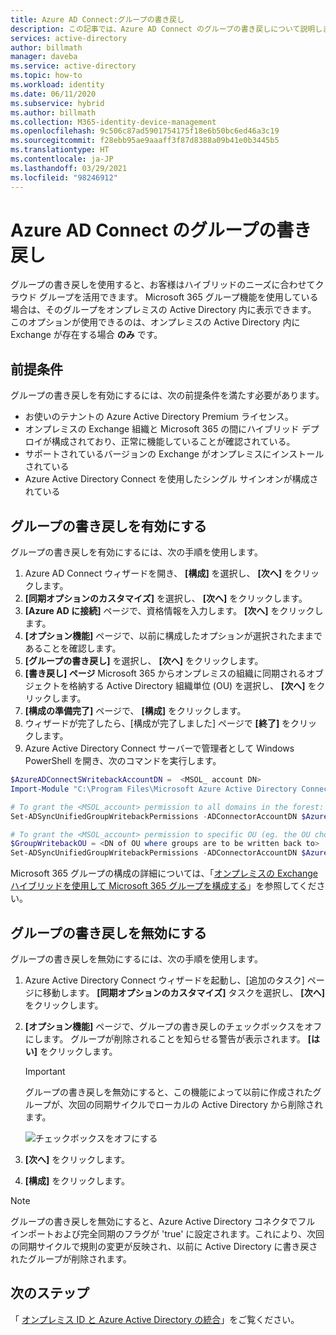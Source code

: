 ```yaml
---
title: Azure AD Connect:グループの書き戻し
description: この記事では、Azure AD Connect のグループの書き戻しについて説明します。
services: active-directory
author: billmath
manager: daveba
ms.service: active-directory
ms.topic: how-to
ms.workload: identity
ms.date: 06/11/2020
ms.subservice: hybrid
ms.author: billmath
ms.collection: M365-identity-device-management
ms.openlocfilehash: 9c506c87ad5901754175f18e6b50bc6ed46a3c19
ms.sourcegitcommit: f28ebb95ae9aaaff3f87d8388a09b41e0b3445b5
ms.translationtype: HT
ms.contentlocale: ja-JP
ms.lasthandoff: 03/29/2021
ms.locfileid: "98246912"
---
```

# <a name="azure-ad-connect-group-writeback"></a>Azure AD Connect のグループの書き戻し

グループの書き戻しを使用すると、お客様はハイブリッドのニーズに合わせてクラウド グループを活用できます。 Microsoft 365 グループ機能を使用している場合は、そのグループをオンプレミスの Active Directory 内に表示できます。 このオプションが使用できるのは、オンプレミスの Active Directory 内に Exchange が存在する場合 **のみ** です。

## <a name="pre-requisites"></a>前提条件
グループの書き戻しを有効にするには、次の前提条件を満たす必要があります。
- お使いのテナントの Azure Active Directory Premium ライセンス。
- オンプレミスの Exchange 組織と Microsoft 365 の間にハイブリッド デプロイが構成されており、正常に機能していることが確認されている。
- サポートされているバージョンの Exchange がオンプレミスにインストールされている
- Azure Active Directory Connect を使用したシングル サインオンが構成されている 

## <a name="enable-group-writeback"></a>グループの書き戻しを有効にする
グループの書き戻しを有効にするには、次の手順を使用します。

1. Azure AD Connect ウィザードを開き、 **[構成]** を選択し、 **[次へ]** をクリックします。
2. **[同期オプションのカスタマイズ]** を選択し、 **[次へ]** をクリックします。
3. **[Azure AD に接続]** ページで、資格情報を入力します。 **[次へ]** をクリックします。
4. **[オプション機能]** ページで、以前に構成したオプションが選択されたままであることを確認します。
5. **[グループの書き戻し]** を選択し、 **[次へ]** をクリックします。
6. **[書き戻し] ページ** Microsoft 365 からオンプレミスの組織に同期されるオブジェクトを格納する Active Directory 組織単位 (OU) を選択し、 **[次へ]** をクリックします。
7. **[構成の準備完了]** ページで、 **[構成]** をクリックします。
8. ウィザードが完了したら、[構成が完了しました] ページで **[終了]** をクリックします。
9. Azure Active Directory Connect サーバーで管理者として Windows PowerShell を開き、次のコマンドを実行します。

```Powershell
$AzureADConnectSWritebackAccountDN =  <MSOL_ account DN>
Import-Module "C:\Program Files\Microsoft Azure Active Directory Connect\AdSyncConfig\AdSyncConfig.psm1"

# To grant the <MSOL_account> permission to all domains in the forest:
Set-ADSyncUnifiedGroupWritebackPermissions -ADConnectorAccountDN $AzureADConnectSWritebackAccountDN

# To grant the <MSOL_account> permission to specific OU (eg. the OU chosen to writeback Office 365 Groups to):
$GroupWritebackOU = <DN of OU where groups are to be written back to>
Set-ADSyncUnifiedGroupWritebackPermissions -ADConnectorAccountDN $AzureADConnectSWritebackAccountDN -ADObjectDN $GroupWritebackOU
```

Microsoft 365 グループの構成の詳細については、「[オンプレミスの Exchange ハイブリッドを使用して Microsoft 365 グループを構成する](/exchange/hybrid-deployment/set-up-microsoft-365-groups#enable-group-writeback-in-azure-ad-connect)」を参照してください。

## <a name="disabling-group-writeback"></a>グループの書き戻しを無効にする
グループの書き戻しを無効にするには、次の手順を使用します。 


1. Azure Active Directory Connect ウィザードを起動し、[追加のタスク] ページに移動します。 **[同期オプションのカスタマイズ]** タスクを選択し、 **[次へ]** をクリックします。
2. **[オプション機能]** ページで、グループの書き戻しのチェックボックスをオフにします。  グループが削除されることを知らせる警告が表示されます。  **[はい]** をクリックします。
   >[!IMPORTANT]
   > グループの書き戻しを無効にすると、この機能によって以前に作成されたグループが、次回の同期サイクルでローカルの Active Directory から削除されます。 

   ![チェックボックスをオフにする](media/how-to-connect-group-writeback/group2.png)
  
3. **[次へ]** をクリックします。
4. **[構成]** をクリックします。

 >[!NOTE]
 > グループの書き戻しを無効にすると、Azure Active Directory コネクタでフル インポートおよび完全同期のフラグが 'true' に設定されます。これにより、次回の同期サイクルで規則の変更が反映され、以前に Active Directory に書き戻されたグループが削除されます。

## <a name="next-steps"></a>次のステップ
「 [オンプレミス ID と Azure Active Directory の統合](whatis-hybrid-identity.md)」をご覧ください。
